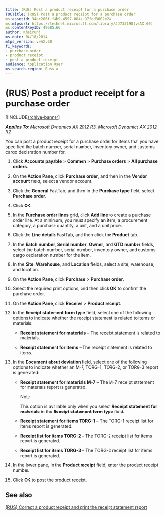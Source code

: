 ```yaml
---
title: (RUS) Post a product receipt for a purchase order
TOCTitle: (RUS) Post a product receipt for a purchase order
ms:assetid: 34ec286f-f4b9-4597-884e-97fdd3602e24
ms:mtpsurl: https://technet.microsoft.com/library/JJ733198(v=AX.60)
ms:contentKeyID: 49685166
author: Khairunj
ms.date: 04/18/2014
mtps_version: v=AX.60
f1_keywords:
- purchase order
- product receipt
- post a product receipt
audience: Application User
ms.search.region: Russia
---
```


# (RUS) Post a product receipt for a purchase order 


[!INCLUDE[archive-banner](includes/archive-banner.md)]


_**Applies To:** Microsoft Dynamics AX 2012 R3, Microsoft Dynamics AX 2012 R2_

You can post a product receipt for a purchase order for items that you have specified the batch number, serial number, inventory owner, and customs cargo declaration number for.

1.  Click **Accounts payable** \> **Common** \> **Purchase orders** \> **All purchase orders**.

2.  On the **Action Pane**, click **Purchase order**, and then in the **Vendor account** field, select a vendor account.

3.  Click the **General** FastTab, and then in the **Purchase type** field, select **Purchase order**.

4.  Click **OK**.

5.  In the **Purchase order lines** grid, click **Add line** to create a purchase order line. At a minimum, you must specify an item, a procurement category, a purchase quantity, a unit, and a unit price.

6.  Click the **Line details** FastTab, and then click the **Product** tab.

7.  In the **Batch number**, **Serial number**, **Owner**, and **GTD number** fields, select the batch number, serial number, inventory owner, and customs cargo declaration number for the item.

8.  In the **Site**, **Warehouse**, and **Location** fields, select a site, warehouse, and location.

9.  On the **Action Pane**, click **Purchase** \> **Purchase order**.

10. Select the required print options, and then click **OK** to confirm the purchase order.

11. On the **Action Pane**, click **Receive** \> **Product receipt**.

12. In the **Receipt statement form type** field, select one of the following options to indicate whether the receipt statement is related to items or materials:
    
      - **Receipt statement for materials** – The receipt statement is related to materials.
    
      - **Receipt statement for items** – The receipt statement is related to items.

13. In the **Document about deviation** field, select one of the following options to indicate whether an M-7, TORG-1, TORG-2, or TORG-3 report is generated:
    
      - **Receipt statement for materials M-7** – The M-7 receipt statement for materials report is generated.
        

        > [!NOTE]
        > <P>This option is available only when you select <STRONG>Receipt statement for materials</STRONG> in the <STRONG>Receipt statement form type</STRONG> field.</P>

    
      - **Receipt statement for items TORG-1** – The TORG-1 receipt list for items report is generated.
    
      - **Receipt list for items TORG-2** – The TORG-2 receipt list for items report is generated.
    
      - **Receipt list for items TORG-3** – The TORG-3 receipt list for items report is generated.

14. In the lower pane, in the **Product receipt** field, enter the product receipt number.

15. Click **OK** to post the product receipt.

## See also

[(RUS) Correct a product receipt and print the receipt statement report](rus-correct-a-product-receipt-and-print-the-receipt-statement-report.md)

  


